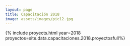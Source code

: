 ```yaml
---
layout: page
title: Capacitación 2018
image: assets/images/pic12.jpg
---
```


{% include proyects.html year=2018 proyectos=site.data.capacitaciones.2018.proyectosfull%}
